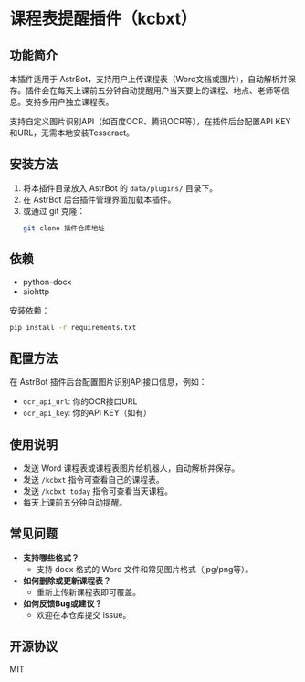 # 课程表提醒插件（kcbxt）

## 功能简介

本插件适用于 AstrBot，支持用户上传课程表（Word文档或图片），自动解析并保存。插件会在每天上课前五分钟自动提醒用户当天要上的课程、地点、老师等信息。支持多用户独立课程表。

支持自定义图片识别API（如百度OCR、腾讯OCR等），在插件后台配置API KEY和URL，无需本地安装Tesseract。

## 安装方法

1. 将本插件目录放入 AstrBot 的 `data/plugins/` 目录下。
2. 在 AstrBot 后台插件管理界面加载本插件。
3. 或通过 git 克隆：
   ```bash
   git clone 插件仓库地址
   ```

## 依赖

- python-docx
- aiohttp

安装依赖：
```bash
pip install -r requirements.txt
```

## 配置方法

在 AstrBot 插件后台配置图片识别API接口信息，例如：
- `ocr_api_url`: 你的OCR接口URL
- `ocr_api_key`: 你的API KEY（如有）

## 使用说明

- 发送 Word 课程表或课程表图片给机器人，自动解析并保存。
- 发送 `/kcbxt` 指令可查看自己的课程表。
- 发送 `/kcbxt today` 指令可查看当天课程。
- 每天上课前五分钟自动提醒。

## 常见问题

- **支持哪些格式？**
  - 支持 docx 格式的 Word 文件和常见图片格式（jpg/png等）。
- **如何删除或更新课程表？**
  - 重新上传新课程表即可覆盖。
- **如何反馈Bug或建议？**
  - 欢迎在本仓库提交 issue。

## 开源协议

MIT 